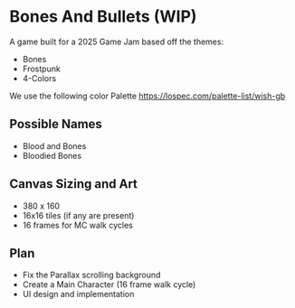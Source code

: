 # Bones And Bullets (WIP)
A game built for a 2025 Game Jam based off the themes:
- Bones
- Frostpunk
- 4-Colors

We use the following color Palette
https://lospec.com/palette-list/wish-gb

## Possible Names
- Blood and Bones
- Bloodied Bones

## Canvas Sizing and Art
- 380 x 160
- 16x16 tiles (if any are present)
- 16 frames for MC walk cycles

## Plan
- Fix the Parallax scrolling background
- Create a Main Character (16 frame walk cycle)
- UI design and implementation
